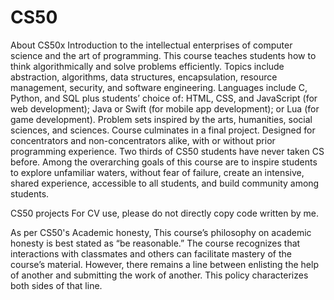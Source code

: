 # CS50
About CS50x
Introduction to the intellectual enterprises of computer science and the art of programming. This course teaches students how to think algorithmically and solve problems efficiently. Topics include abstraction, algorithms, data structures, encapsulation, resource management, security, and software engineering. Languages include C, Python, and SQL plus students’ choice of: HTML, CSS, and JavaScript (for web development); Java or Swift (for mobile app development); or Lua (for game development). Problem sets inspired by the arts, humanities, social sciences, and sciences. Course culminates in a final project. Designed for concentrators and non-concentrators alike, with or without prior programming experience. Two thirds of CS50 students have never taken CS before. Among the overarching goals of this course are to inspire students to explore unfamiliar waters, without fear of failure, create an intensive, shared experience, accessible to all students, and build community among students.

CS50 projects
For CV use, please do not directly copy code written by me.

As per CS50's Academic honesty,
This course’s philosophy on academic honesty is best stated as “be reasonable.” 
The course recognizes that interactions with classmates and others can facilitate mastery of the course’s material. 
However, there remains a line between enlisting the help of another and submitting the work of another. This policy characterizes both sides of that line.

